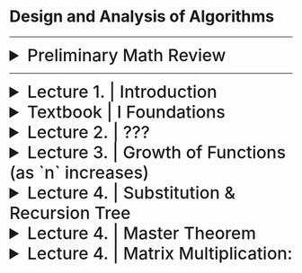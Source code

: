 # Design and Analysis of Algorithms

---

<details>
  <summary style="font-size: 30px; font-weight: 500; cursor: pointer;">Preliminary Math Review</summary>


## LOG RULES:
  ![DSA_LG](./static/DSA_LOG.png)
<br></br>

## EXPONENT RULES:
  ![DSA_EX](./static/DSA_EXP.png)

</details>

---

<details>
  <summary style="font-size: 30px; font-weight: 500; cursor: pointer;">Lecture 1. | Introduction</summary>
  
## MIDTERM(s): 

**Midterm 1:**
October 6th 2023 | 15:40 - 17:00 *(Be there for 3:30 PM pretty much)*
**Midterm 2:**
November 10th 2023 | 15:40 - 17:00 *(Be there for 3:30 PM pretty much)*

Room: TBD

### Course in a Glance:

The main function of science and engineering is
“reduction", we need faster algos.

**Intelligence has been reduced to computation:**
- And computation to repetition
- Repetitive nature of computational methods is the source of difficulties and complexities

---
**Design:**
- Incremental approach
- Divide and conquer approach
    - Recursive methods
    - Dynamic programming
    - Greedy algorithms

**Analysis:**

The correctness and efficiency have to be analyzed on
the repetitive behavior of algorithms
- Correctness > Loop Invariant ?
- Efficiency *(Asymptotic notation)*
    - Substitution Method
    - Recursion Tree
    - Master method

**Additional Topics:**
- Space Problem (Data Structures)
---

Conclusion of lecture (todo):

    - LEARN ALL THE SORTING ALGORITHMS AGAIN

**Algorithms need to:**
1. You need to demonstrate that your solution
method terminates and the results are correct.
<br>
2. You need to satisfy software engineering
principles *(well-designed and documented,
easiest to implement, etc.)*

---

**Different Computers** have different CLOCK Speed, etc...

Ideally for Scalable Sollutions, we want **Sub-Linear** or **Linear** 



</details>

<details>
  <summary style="font-size: 30px; font-weight: 500; cursor: pointer;">Textbook | I Foundations </summary>
  
<br>

## Notes from reading textbook *(I Foundations Chapter)*

### I 1.


Basically CH.1 of the book explains the apps of algos...
**An algorithm is said to be correct if, for every input instance, it halts with the
correct output.**   

Interesting poke at hard problems: No one knows if there are efficient Algorithms for NP-Complete problems, but no one has proved it's impossible, so it might be possible...


Parallelism: Using more CORES, Algorithm can do more instructions in 1 "Clock Tick"

**Chapter 27 Presents a model for “multithreaded” algorithms, which take advantage of multiple cores.** 

**Chapter 34. goes more in depth to NP-completeness**

Delivery Truck Driving **NP-Complete** Problem Example, we'll never get the sollution perfect, but if we acknowledge a problem is NP-complete then we can produce an algorithm that yields very good *NOT PERFECT* results pretty quick

**Chapter 35 discusses such *“approximation algorithms.”***

**Bit about Efficiency:**

**Insertion sort** : C1 * N^2 
**Merge sort** : C2 * N * Log(N)

Where C1 < C2 , Merge Sort's constant is generally bigger (slower/more time complex)

So on small lists, Insertion Sort wins, but as you get to bigger Lists, Merge sort's N*Log(N) starts to carry

---
**1.2-2**
Suppose we are comparing implementations of insertion sort and merge sort on the
same machine. For inputs of size n, insertion sort runs in 8n^2 steps, while merge
sort runs in 64n lg n steps. For which values of n does insertion sort beat merge
sort?

Insertion: 8n^2
Merge Sort: 64n * Log(n)

**What's n**, when 8 n^2 > 64 (n * Log(n))

Divide both sides by 8, then n:

n^2 > 8 (n * Log(n))

n > 8 Log(n)

Insertion Sort beats Merge Sort until **n** goes past ~6.5

8 * log(6.7) = 6.60859842161

Here Merge Sort start's taking the lead with it's logarithmic advantage *(n = 6.7, means 6.7 complexity for Insertion, which is now worst than Merge)*

![dsa_1](./static/dsa_1.png)




**1.2-3**
What is the smallest value of n such that an algorithm whose running time is 100n^2
runs faster than an algorithm whose running time is 2n on the same machine?

**Okay so Clock for both algorithms is the same, no need to worry about that then**

Smallest Value of N such that:

100n^2 < 2n

50n^2 < n

50n < 1

**n** needs to be less than 1/50

**So smallest value for `n` is:** 1/50.000001

Verification: *(with n = 1/100)*

100(1/100)^2 = 0.01 *(FASTER for this n!)*
2(1/(100)) = 0.02

---

### I 2. "Getting Started"

Nice Explanation of Pseudo Code I like:

*What separates pseudocode from “real” code is that in
pseudocode, we employ whatever expressive method is most clear and concise to specify a given algorithm.
Issues of data abstraction, modularity, and error handling are often ignored in order to convey the essence of the algorithm more concisely.*

#### Insertion Sort:

*Efficient algorithm for sorting a small number of elements.*

**Input:** Sequence of numbers (Unordered) {a1, a2, ... , an}
**Output:** A permutation (reordering) {a1', a2', ... , an'} where a1' < a2' < ... < an'

![DSA_insert](./static/dsa_insertion_sort_pseudo.png)

**Note: (Card Analogy from Text)**
`A[ 1 .. j-1 ]` constitutes the currently sorted hand of cards *(as the j iterator already passed thru it)*

Whereas `A[ j+1 .. n ]` constitutes the random pile of cards not yet touched.

#### We use loop Invariants to help us understand why an algorithm is correct.

TODO:

## Chapter 2. questions:

**2.1-2**
Rewrite the INSERTION -S ORT procedure to sort into nonincreasing instead of non-
decreasing order.

Implemented Reverse Insertion sort in C *(regular insertion sort & general program credits: Geeks4Geeks !)*

build cmd with gcc `gcc -Wall insertion_sort.c -o out`

run binary `./out`

```c
// C program for insertion sort
#include <math.h>
#include <stdio.h>

/* Function to sort an array using insertion sort*/
void insertionSort(int arr[], int n)
{
    int i, key, j;
    for (j = 1; j < n; j++) {
        key = arr[j];
        i = j - 1;

        /* Move elements of arr[0..i-1], that are
        greater than key, to one position ahead
        of their current position */
        while (i >= 0 && arr[i] > key) {
            arr[i + 1] = arr[i];
            i = i - 1;
        }
        arr[i + 1] = key;
    }
}


/* Reverse insertion sort by Jason*/
void reverseInsertionSort(int arr[], int n)
{
    int i, key, j;
    for (j = n-2; j >= 0; j--) { //Start from second last elm and goto front 
        key = arr[j];
        i = j + 1;

        while (i <= n && arr[i] > key) {
            arr[i - 1] = arr[i]; //Shift key to the right : (i-1) --> (1)
            i++; //Go deeper into the list until n is reached (I'm going forwards instead of backwards)
        }
        arr[i - 1] = key;
    }
}

// A utility function to print an array of size n
void printArray(int arr[], int n)
{
    int i;
    for (i = 0; i < n; i++)
        printf("%d ", arr[i]);
    printf("\n");
}

/* Driver program to test insertion sort */
int main()
{
    int arr[] = { 5, 2, 4, 6, 1, 3 };
    int n = sizeof(arr) / sizeof(arr[0]);

    reverseInsertionSort(arr, n);
    printArray(arr, n);

    return 0;
}
```

**^^^** Incremental / Non - Recursive Approach

</details>



<details>
  <summary style="font-size: 30px; font-weight: 500; cursor: pointer;">Lecture 2. | ??? </summary>
    
Say you've got an Analysis *(Best Case Insertion Sort for example)*

T(n) = (c1) * n + (c2) * (n - 1) + (c4) * (n - 1) + (c5) * (n - 1) .....

We see the max exponent as **n^1** or **n**, so It's Linear Complexity

#### Insertion Sort | Worst Case:

Gauss' Arithmetic Series: ( ( (n(n+1)) / 2) -1 )

...

We get something like T(n) = A * n^2 + B * n + C

---

### Designing Algorithms

##### Recursive Algorithms

- Many useful algorithms are **recursive** in structure
- Typically Follows Divide & Conquer algorithm


##### Divide & Conquer
- **Divide** the problem into a **number** of **subproblems** that are smaller instances of the same problem
- **Conquer** the subproblems by solving them recursively. If the subproblem
sizes are small enough, however, just solve the subproblems in a
straightforward manner.
- **Combine** the solutions to the subproblems into the solution for the original
problem.

##### Analysis of Divide & Conquer:



---
### MERGE SORT

- Less Time Complex 
- More Space Complex

#### Correctness of Merge Algorithm
Again, we should prove the following three items for the loop invariant
technique:

**Initialization:**

**Maintenance:**

**Exam Question:**

After a few steps, what are the values in the Array.


</details>

<details>
  <summary style="font-size: 30px; font-weight: 500; cursor: pointer;">Lecture 3. | Growth of Functions (as `n` increases) 
  </summary>

![BIG_Oog](./static/DSA_OOG.png)

Prof asked us to prove: `O(n!) / O(2^n) > 1`
**I.E:** prove Big O of **n!** is larger than Big O of **2^n**

## This is Stirling's Approximation of `n!`

![DSA_ST](./static/DSA_STIRLING.png)

---

### Big O Notation & Asymptotic  
- Upper Bound of the Growth Rate

![BIG_O](./static/DSA_BIG_O.png)

**Examples**

![DSA_ST](./static/DSA_BIG_O1.png)

---
### Big Omega Notation & Asymptotic  
![DSA_OME](./static/DSA_OMEGA.png)

**TODO

### Big Theta Notation & Asymptotic  
- Average case, mid-range of Growth Rate, "Sandwiched between **Big O**, and **Big Omega**"
![THETA](./static/DSA_THETA.png)

**Examples**

![THETA1](./static/DSA_THETA1.png)

**Important NOTE:** 
- As **n** tends to a larger number (+inf) , `2/n` tends to 0, and we're left with *1/2* for *f(n)*
- Here we can see `C2` is the upper bound, and it doesn't need to be larger than *1/2* !

This is trivially the proof...

</details>

<details>
  <summary style="font-size: 30px; font-weight: 500; cursor: pointer;">Lecture 4. | Substitution & Recursion Tree 
  </summary>

  ## Substitution Method

  1. Guess the form of the solution
  2. Use mathematical induction to find the constants and show that the solution works.

  - Substitution is powerful, but we must be able to **guess** the form of the answer, in order to apply it.
  - Applicable for **Upper** or **Lower** Bounds on a Recurrence Function.

## Example 1:

![SUB_1](./static/DSA_SUB_1.png)

## Example 2:

![SUB_2](./static/DSA_SUB_2.png)

</details>


<details>
  <summary style="font-size: 30px; font-weight: 500; cursor: pointer;">Lecture 4. | Master Theorem
  </summary>

### Masters Theorem

You can use Masters Theorem if:

1.) `T(n) = a T(n/b) + f(n)`

2.) `a >= 1` and `b > 1`

3.) For some Epsilon `ε > 0`

![DS Master](./static/DSA_mt_master.png)

---

## Case 1 & 2:

![DS Case 1 & 2](./static/DSA_mt_case12.png)

## Case 3: 

![DS Case 3](./static/DSA_mt_case3.png)

</details>

<details>
  <summary style="font-size: 30px; font-weight: 500; cursor: pointer;">Lecture 4. | Matrix Multiplication:
  </summary>

## Matrix Multiplication Recap:
![DSA_MAT_MULL_1](./static/DSA_MAT_MUL_1.png)

</details>
